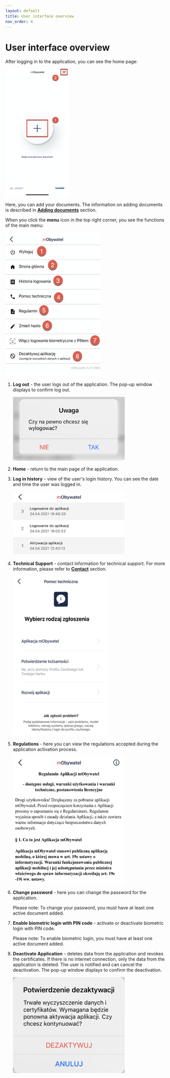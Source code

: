 ```yaml
---
layout: default
title: User interface overview
nav_order: 4
---
```


User interface overview
===

After logging in to the application, you can see the home page:

<img src="assets/images/add.png" width="200" height="400">


Here, you can add your documents. The information on adding documents is described in [**Adding documents**](Adding%20documents/general.md) section.


When you click the **menu** icon in the top right corner, you see the functions of the main menu:

<img src="assets/images/hamb.png" width="300" height="450">

1. **Log out** - the user logs out of the application. The pop-up window displays to confirm log out.

    <img src="assets/images/logout.png" width="350" height="200">

2. **Home** - return to the main page of the application. 

3. **Log in history** - view of the user's login history. You can see the date and time the user was logged in.
   
    <img src="assets/images/history.jpeg" width="350" height="200">

4. **Technical Support** - contact information for technical support. For more information, please refer to [**Contact**](contact.md) section.

    <img src="assets/images/tech.jpeg" width="300" height="500">

5. **Regulations** - here you can view the regulations accepted during the application activation process. 
   
   <img src="assets/images/regulations.jpeg" width="350" height="400">

6. **Change password** -  here you can change the password for the application. 



    Please note: To change your password, you must have at least one active document added.

7. **Enable biometric login with PIN code** - activate or deactivate biometric login with PIN code. 



    Please note: To enable biometric login, you must have at least one active document added.

8. **Deactivate Application** - deletes data from the application and revokes the certificates. If there is no internet connection, only the data from the application is deleted. The user is notified and can cancel the deactivation.
The pop-up window displays to confirm the deactivation.

    <img src="assets/images/deactivate.jpeg" width="350" height="300">